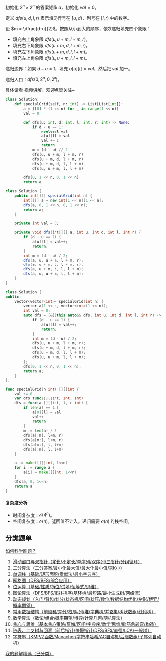 初始化 $2^n\times 2^n$ 的答案矩阵 $a$，初始化 $\textit{val}=0$。

定义 $\textit{dfs}(u,d,l,r)$ 表示填充行号在 $[u,d)$，列号在 $[l,r)$ 中的数字。

设 $m = \dfrac{d-u}{2}$。按照从小到大的顺序，依次递归填充四个象限：

- 填充右上角象限 $\textit{dfs}(u,u+m,l+m,r)$。
- 填充右下角象限 $\textit{dfs}(u+m,d,l+m,r)$。
- 填充左下角象限 $\textit{dfs}(u+m,d,l,l+m)$。
- 填充左上角象限 $\textit{dfs}(u,u+m,l,l+m)$。

递归边界：如果 $d-u=1$，填充 $a[u][l]=\textit{val}$，然后把 $\textit{val}$ 加一。

递归入口：$\textit{dfs}(0,2^n,0,2^n)$。

具体请看 [视频讲解](https://www.bilibili.com/video/BV1avVwz5EbY/?t=3m13s)，欢迎点赞关注~

```py [sol-Python3]
class Solution:
    def specialGrid(self, n: int) -> List[List[int]]:
        a = [[0] * (1 << n) for _ in range(1 << n)]
        val = 0

        def dfs(u: int, d: int, l: int, r: int) -> None:
            if d - u == 1:
                nonlocal val
                a[u][l] = val
                val += 1
                return
            m = (d - u) // 2
            dfs(u, u + m, l + m, r)
            dfs(u + m, d, l + m, r)
            dfs(u + m, d, l, l + m)
            dfs(u, u + m, l, l + m)

        dfs(0, 1 << n, 0, 1 << n)
        return a
```

```java [sol-Java]
class Solution {
    public int[][] specialGrid(int n) {
        int[][] a = new int[1 << n][1 << n];
        dfs(a, 0, 1 << n, 0, 1 << n);
        return a;
    }

    private int val = 0;

    private void dfs(int[][] a, int u, int d, int l, int r) {
        if (d - u == 1) {
            a[u][l] = val++;
            return;
        }
        int m = (d - u) / 2;
        dfs(a, u, u + m, l + m, r);
        dfs(a, u + m, d, l + m, r);
        dfs(a, u + m, d, l, l + m);
        dfs(a, u, u + m, l, l + m);
    }
}
```

```cpp [sol-C++]
class Solution {
public:
    vector<vector<int>> specialGrid(int n) {
        vector a(1 << n, vector<int>(1 << n));
        int val = 0;
        auto dfs = [&](this auto&& dfs, int u, int d, int l, int r) -> void {
            if (d - u == 1) {
                a[u][l] = val++;
                return;
            }
            int m = (d - u) / 2;
            dfs(u, u + m, l + m, r);
            dfs(u + m, d, l + m, r);
            dfs(u + m, d, l, l + m);
            dfs(u, u + m, l, l + m);
        };
        dfs(0, 1 << n, 0, 1 << n);
        return a;
    }
};
```

```go [sol-Go]
func specialGrid(n int) [][]int {
	val := 0
	var dfs func([][]int, int, int)
	dfs = func(a [][]int, l, r int) {
		if len(a) == 1 {
			a[0][l] = val
			val++
			return
		}
		m := len(a) / 2
		dfs(a[:m], l+m, r)
		dfs(a[m:], l+m, r)
		dfs(a[m:], l, l+m)
		dfs(a[:m], l, l+m)
	}

	a := make([][]int, 1<<n)
	for i := range a {
		a[i] = make([]int, 1<<n)
	}
	dfs(a, 0, 1<<n)
	return a
}
```

#### 复杂度分析

- 时间复杂度：$\mathcal{O}(4^n)$。
- 空间复杂度：$\mathcal{O}(n)$。返回值不计入。递归需要 $\mathcal{O}(n)$ 的栈空间。

## 分类题单

[如何科学刷题？](https://leetcode.cn/circle/discuss/RvFUtj/)

1. [滑动窗口与双指针（定长/不定长/单序列/双序列/三指针/分组循环）](https://leetcode.cn/circle/discuss/0viNMK/)
2. [二分算法（二分答案/最小化最大值/最大化最小值/第K小）](https://leetcode.cn/circle/discuss/SqopEo/)
3. [单调栈（基础/矩形面积/贡献法/最小字典序）](https://leetcode.cn/circle/discuss/9oZFK9/)
4. [网格图（DFS/BFS/综合应用）](https://leetcode.cn/circle/discuss/YiXPXW/)
5. [位运算（基础/性质/拆位/试填/恒等式/思维）](https://leetcode.cn/circle/discuss/dHn9Vk/)
6. [图论算法（DFS/BFS/拓扑排序/基环树/最短路/最小生成树/网络流）](https://leetcode.cn/circle/discuss/01LUak/)
7. [动态规划（入门/背包/划分/状态机/区间/状压/数位/数据结构优化/树形/博弈/概率期望）](https://leetcode.cn/circle/discuss/tXLS3i/)
8. [常用数据结构（前缀和/差分/栈/队列/堆/字典树/并查集/树状数组/线段树）](https://leetcode.cn/circle/discuss/mOr1u6/)
9. [数学算法（数论/组合/概率期望/博弈/计算几何/随机算法）](https://leetcode.cn/circle/discuss/IYT3ss/)
10. [贪心与思维（基本贪心策略/反悔/区间/字典序/数学/思维/脑筋急转弯/构造）](https://leetcode.cn/circle/discuss/g6KTKL/)
11. [链表、二叉树与回溯（前后指针/快慢指针/DFS/BFS/直径/LCA/一般树）](https://leetcode.cn/circle/discuss/K0n2gO/)
12. [字符串（KMP/Z函数/Manacher/字符串哈希/AC自动机/后缀数组/子序列自动机）](https://leetcode.cn/circle/discuss/SJFwQI/)

[我的题解精选（已分类）](https://github.com/EndlessCheng/codeforces-go/blob/master/leetcode/SOLUTIONS.md)
